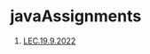 # javaAssignments
1. [LEC.19.9.2022](https://github.com/DhruvBhirud/javaAssignments/tree/main/01.LEC.19.9.2022)